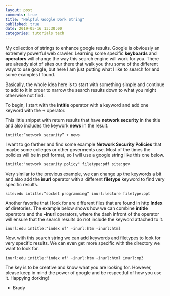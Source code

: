 ```yaml
---
layout: post
comments: true
title: "Helpful Google Dork String"
published: true
date: 2019-05-16 13:30:00
categories: tutorials tech 
---
```


My collection of strings to enhance google results.  Google is obviously an extremely powerful web crawler.  Learning some specific **keyboards** and **operators** will change the way this search engine will work for you.  There are already alot of sites our there that walk you thru some of the different ways to use google, but here I am just putting what I like to search for and some examples I found. 

Basically, the whole idea here is to start with something simple and continue to add to it in order to narrow the search results down to what you might otherwise not find.

To begin, I start with the **intitle** operator with a keyword and add one keyword with the **+** operator. 

This little snippet with return results that have **network security** in the title and also includes the keywork **news** in the result.
```
intitle:”network security” + news
```
I want to go farther and find some example **Network Security Policies** that maybe some colleges or other goverments use.  Most of the times the policies will be in pdf format, so I will use a google string like this one below.
```
intitle:"network security policy" filetype:pdf site:gov
```
Very similar to the previous example, we can change up the keywords a bit and also add the **inurl** operator with a different **filetype** keyword to find very specific results.
```
site:edu intitle:”socket programming” inurl:lecture filetype:ppt
```
Another favorite that I look for are different files that are found in http **Index of** diretories.  The example below shows how we can combine **intitle** operators and the **-inurl** operators, where the dash infront of the operator will ensure that the search results do not include the keyword attached to it.
```
inurl:edu intitle:"index of" -inurl:htm -inurl:html
```
Now, with this search string we can add keywords and filetypes to look for very specific results.  We can even get more specific with the directory we want to look for.
```
inurl:edu intitle:"index of" -inurl:htm -inurl:html inurl:mp3 
```

The key is to be creative and know what you are looking for.  However, please keep in mind the power of google and be respectful of how you use it.  Happying dorking!




- Brady